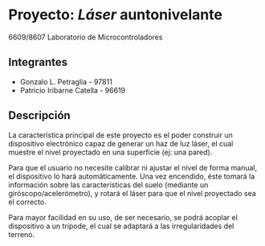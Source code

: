 # Proyecto: _Láser_ auntonivelante

6609/8607 Laboratorio de Microcontroladores

## Integrantes

- Gonzalo L. Petraglia - 97811
- Patricio Iribarne Catella - 96619

## Descripción

La característica principal de este proyecto es el poder construir un dispositivo electrónico capaz de generar un haz de luz láser, el cual muestre el nivel proyectado en una superficie (ej: una pared).

Para que el usuario no necesite calibrar ni ajustar el nivel de forma manual, el dispositivo lo hará automáticamente. Una vez encendido, éste tomará la información sobre las características del suelo (mediante un giróscopo/acelerómetro), y rotará el láser para que el nivel proyectado sea el correcto.

Para mayor facilidad en su uso, de ser necesario, se podrá acoplar el dispositivo a un trípode, el cual se adaptará a las irregularidades del terreno.

